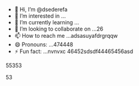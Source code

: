 - 👋 Hi, I’m @dsederefa
- 👀 I’m interested in ...
- 🌱 I’m currently learning ...
- 💞️ I’m looking to collaborate on ...26
- 📫 How to reach me ...adsasuyafdrgrqqw
- 😄 Pronouns: ...474448
- ⚡ Fun fact: ...nvnvxc
46452sdsdf44465456asd
<!---sdsdfgrgrzazaaz
dsederefa/dsederefa is a ✨ special ✨ repository because its `README.md` (this file) appears on your 256 profile.456sdf
You can click the Preview link to take a look at your changes.dfgdf
--->55353
53
